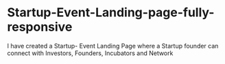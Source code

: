# Startup-Event-Landing-page-fully-responsive
I have created a Startup- Event Landing Page where a Startup founder can connect with Investors, Founders, Incubators and Network

